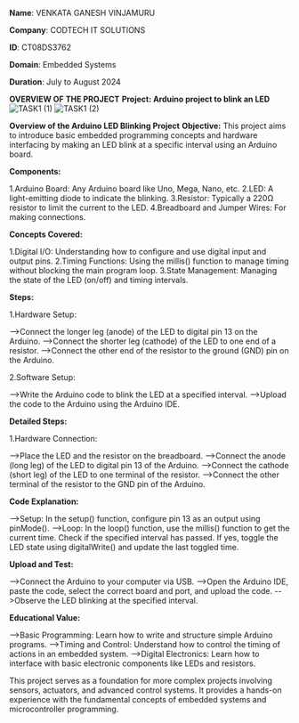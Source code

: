 **Name**: VENKATA GANESH VINJAMURU

**Company**: CODTECH IT SOLUTIONS

**ID**: CT08DS3762

**Domain**: Embedded Systems

**Duration**: July to August 2024

**OVERVIEW OF THE PROJECT**
**Project: Arduino project to blink an LED**
![TASK1 (1)](https://github.com/VenkataGanesh4744/CODTECH-Task1/assets/136093120/465ad535-ea6a-4d1a-8ff4-8c1dc18dac1d)
![TASK1 (2)](https://github.com/VenkataGanesh4744/CODTECH-Task1/assets/136093120/175d49d5-a538-4674-881c-8724a57868da)


**Overview of the Arduino LED Blinking Project**
**Objective:**
This project aims to introduce basic embedded programming concepts and hardware interfacing by making an LED blink at a specific interval using an Arduino board.

**Components:**

1.Arduino Board: Any Arduino board like Uno, Mega, Nano, etc.
2.LED: A light-emitting diode to indicate the blinking.
3.Resistor: Typically a 220Ω resistor to limit the current to the LED.
4.Breadboard and Jumper Wires: For making connections.

**Concepts Covered:**

1.Digital I/O: Understanding how to configure and use digital input and output pins.
2.Timing Functions: Using the millis() function to manage timing without blocking the main program loop.
3.State Management: Managing the state of the LED (on/off) and timing intervals.

**Steps:**

1.Hardware Setup:

-->Connect the longer leg (anode) of the LED to digital pin 13 on the Arduino.
-->Connect the shorter leg (cathode) of the LED to one end of a resistor.
-->Connect the other end of the resistor to the ground (GND) pin on the Arduino.

2.Software Setup:

-->Write the Arduino code to blink the LED at a specified interval.
-->Upload the code to the Arduino using the Arduino IDE.

**Detailed Steps:**

1.Hardware Connection:

-->Place the LED and the resistor on the breadboard.
-->Connect the anode (long leg) of the LED to digital pin 13 of the Arduino.
-->Connect the cathode (short leg) of the LED to one terminal of the resistor.
-->Connect the other terminal of the resistor to the GND pin of the Arduino.

**Code Explanation:**

-->Setup: In the setup() function, configure pin 13 as an output using pinMode().
-->Loop: In the loop() function, use the millis() function to get the current time. Check if the specified interval has passed. If yes, toggle the LED state using digitalWrite() and update the last toggled time.

**Upload and Test:**

-->Connect the Arduino to your computer via USB.
-->Open the Arduino IDE, paste the code, select the correct board and port, and upload the code.
-->Observe the LED blinking at the specified interval.

**Educational Value:**

-->Basic Programming: Learn how to write and structure simple Arduino programs.
-->Timing and Control: Understand how to control the timing of actions in an embedded system.
-->Digital Electronics: Learn how to interface with basic electronic components like LEDs and resistors.

This project serves as a foundation for more complex projects involving sensors, actuators, and advanced control systems. It provides a hands-on experience with the fundamental concepts of embedded systems and microcontroller programming.
